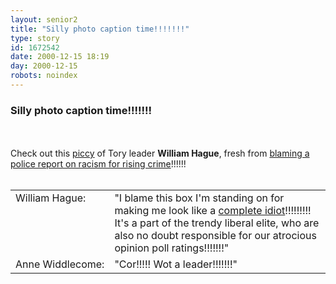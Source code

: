 ```yaml
---
layout: senior2
title: "Silly photo caption time!!!!!!!"
type: story
id: 1672542
date: 2000-12-15 18:19
day: 2000-12-15
robots: noindex
---
```


<h3>Silly photo caption time!!!!!!!</h3><br/><br/><div class="picture">Check out this <a href="http://www.thescotsman.co.uk/pic/1512hagb.jpg">piccy</a> of Tory leader <b>William Hague</b>, fresh from <a href="http://www.thescotsman.co.uk/uk.cfm?id=32508">blaming a police report on racism for rising crime</a>!!!!!!<br/><table><tr valign="top"><td>William Hague:</td><td>"I blame this box I'm standing on for making me look like a <a href="http://www.independent.co.uk/argument/Leading_articles/2000-12/leadera151200.shtml">complete idiot</a>!!!!!!!!! It's a part of the trendy liberal elite, who are also no doubt responsible for our atrocious opinion poll ratings!!!!!!!"</td></tr><br/><tr valign="top"><td><nowrap>Anne Widdlecome:</nowrap></td><td>"Cor!!!!! Wot a leader!!!!!!!"</td></tr></table></div>
<div style="clear: both;"></div>

